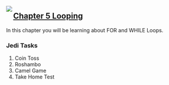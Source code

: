 <img align="left" src="http://hermonswebsites.com/Classes/CS/python.png"><H2><a href="https://sites.google.com/urbandaleschools.com/pythonjedi/5-looping" target="_blank">Chapter 5 Looping</a></H2>

In this chapter you will be learning about FOR and WHILE Loops. 


<h3>Jedi Tasks</h3>
<ol>
  <li>Coin Toss</li>
  <li>Roshambo</li>
  <li>Camel Game</li>
  <li>Take Home Test</li>
  </ol>

